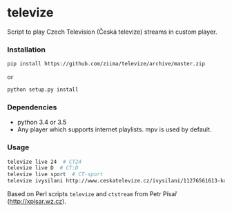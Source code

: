 # televize #
Script to play Czech Television (Česká televize) streams in custom player.

### Installation ###
```sh
pip install https://github.com/ziima/televize/archive/master.zip
```
or
```sh
python setup.py install
```

### Dependencies ###
 * python 3.4 or 3.5
 * Any player which supports internet playlists. mpv is used by default.

### Usage ###
```sh
televize live 24  # CT24
televize live D  # CT:D
televize live sport  # CT-sport
televize ivysilani http://www.ceskatelevize.cz/ivysilani/11276561613-kosmo/
```

Based on Perl scripts `televize` and `ctstream` from Petr Písař (http://xpisar.wz.cz).
